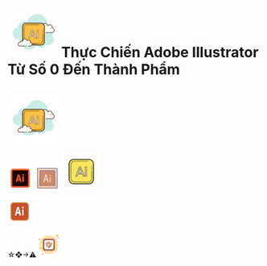 # ![icons8_adobe_illustrator_100px_2.png](https://raw.githubusercontent.com/nhttruc/Image/master/2020/08/23-16-02-58-icons8_adobe_illustrator_100px_2.png) Thực Chiến Adobe Illustrator Từ Số 0 Đến Thành Phẩm

## 





![icons8_adobe_illustrator_100px_2.png](https://raw.githubusercontent.com/nhttruc/Image/master/2020/08/23-16-02-58-icons8_adobe_illustrator_100px_2.png)

<img src="https://raw.githubusercontent.com/nhttruc/Image/master/2020/08/23-15-57-21-icons8_adobe_illustrator_48px_1.png" title="" alt="icons8_adobe_illustrator_48px_1.png" width="50">

<img src="https://raw.githubusercontent.com/nhttruc/Image/master/2020/08/23-15-56-47-icons8_adobe_illustrator_64px_1.png" title="" alt="icons8_adobe_illustrator_64px_1.png" width="50">

<img title="" src="https://raw.githubusercontent.com/nhttruc/Image/master/2020/08/23-15-57-08-icons8_adobe_illustrator_100px.png" alt="icons8_adobe_illustrator_100px.png" width="77">

![icons8_adobe_illustrator_48px.png](https://raw.githubusercontent.com/nhttruc/Image/master/2020/08/23-15-57-14-icons8_adobe_illustrator_48px.png)

☆❖→⚠<img title="" src="https://raw.githubusercontent.com/nhttruc/Image/master/2020/08/23-15-59-44-icons8_paint_palette_50px.png" alt="icons8_paint_palette_50px.png" width="50">


